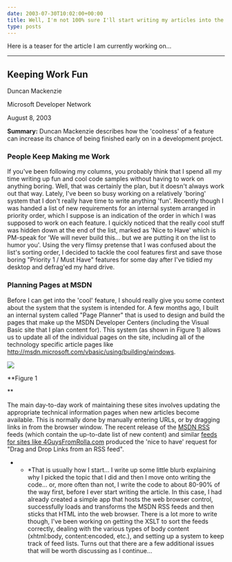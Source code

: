 ```yaml
---
date: 2003-07-30T10:02:00+00:00
title: Well, I'm not 100% sure I'll start writing my articles into the blog... but...
type: posts
---
```

Here is a teaser for the article I am currently working on...

* * *

## Keeping Work Fun



Duncan Mackenzie

Microsoft Developer Network

August 8, 2003

**Summary:** Duncan Mackenzie describes how the 'coolness' of a feature can increase its chance of being finished early on in a development project.

### People Keep Making me Work



If you've been following my columns, you probably think that I spend all my time writing up fun and cool code samples without having to work on anything boring. Well, that was certainly the plan, but it doesn't always work out that way. Lately, I've been so busy working on a relatively 'boring' system that I don't really have time to write anything 'fun'. Recently though I was handed a list of new requirements for an internal system arranged in priority order, which I suppose is an indication of the order in which I was supposed to work on each feature. I quickly noticed that the really cool stuff was hidden down at the end of the list, marked as 'Nice to Have' which is PM-speak for 'We will never build this… but we are putting it on the list to humor you'. Using the very flimsy pretense that I was confused about the list's sorting order, I decided to tackle the cool features first and save those boring "Priority 1 / Must Have" features for some day after I've tidied my desktop and defrag'ed my hard drive.

### Planning Pages at MSDN



Before I can get into the 'cool' feature, I should really give you some context about the system that the system is intended for. A few months ago, I built an internal system called "Page Planner" that is used to design and build the pages that make up the MSDN Developer Centers (including the Visual Basic site that I plan content for). This system (as shown in Figure 1) allows us to update all of the individual pages on the site, including all of the technology specific article pages like <http://msdn.microsoft.com/vbasic/using/building/windows>.

<img src="http://www.duncanmackenzie.net/ppscreenshot.jpg" border="0" />

**Figure 1

**

The main day-to-day work of maintaining these sites involves updating the appropriate technical information pages when new articles become available. This is normally done by manually entering URLs, or by dragging links in from the browser window. The recent release of the [MSDN RSS](http://msdn.microsoft.com/aboutmsdn/rss.asp) feeds (which contain the up-to-date list of new content) and similar [feeds for sites like 4GuysFromRolla.com](http://www.4GuysFromRolla.com) produced the 'nice to have' request for "Drag and Drop Links from an RSS feed". </ul>

* * *That is usually how I start... I write up some little blurb explaining why I picked the topic that I did and then I move onto writing the code... or, more often than not, I write the code to about 80-90% of the way first, before I ever start writing the article. In this case, I had already created a simple app that hosts the web browser control, successfully loads and transforms the MSDN RSS feeds and then sticks that HTML into the web browser. There is a lot more to write though, I've been working on getting the XSLT to sort the feeds correctly, dealing with the various types of body content (xhtml:body, content:encoded, etc.), and setting up a system to keep track of feed lists. Turns out that there are a few additional issues that will be worth discussing as I continue...
